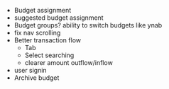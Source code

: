 - Budget assignment
- suggested budget assignment
- Budget groups? ability to switch budgets like ynab
- fix nav scrolling
- Better transaction flow
    - Tab
    - Select searching
    - clearer amount outflow/inflow
- user signin
- Archive budget
